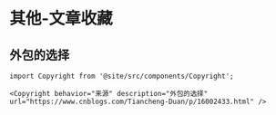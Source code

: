 # 其他-文章收藏

## 外包的选择

```mdx-code-block
import Copyright from '@site/src/components/Copyright';

<Copyright behavior="来源" description="外包的选择" url="https://www.cnblogs.com/Tiancheng-Duan/p/16002433.html" />
```